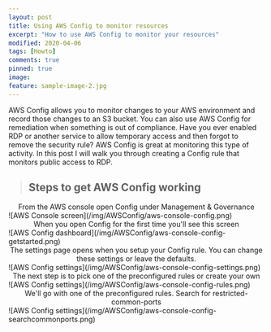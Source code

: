 ```yaml
---
layout: post
title: Using AWS Config to monitor resources
excerpt: "How to use AWS Config to monitor your resources"
modified: 2020-04-06
tags: [Howto]
comments: true
pinned: true
image:
feature: sample-image-2.jpg
---
```


AWS Config allows you to monitor changes to your AWS environment and record those changes to an S3 bucket. You can also use AWS Config for remediation when something is out of compliance. Have you ever enabled RDP or another service to allow temporary access and then forgot to remove the security rule? AWS Config is great at monitoring this type of activity. In this post I will walk you through creating a Config rule that monitors public access to RDP.

> ## Steps to get AWS Config working ##

<center>From the AWS console open Config under Management & Governance</center>
![AWS Console screen](/img/AWSConfig/aws-console-config.png)


<br>
<center>When you open Config for the first time you'll see this screen</center>
![AWS Config dashboard](/img/AWSConfig/aws-console-config-getstarted.png)


<br>
<center>The settings page opens when you setup your Config rule. You can change these settings or leave the defaults.</center>
![AWS Config settings](/img/AWSConfig/aws-console-config-settings.png)


<br>
<center>The next step is to pick one of the preconfigured rules or create your own</center>
![AWS Config settings](/img/AWSConfig/aws-console-config-rules.png)


<br>
<center>We'll go with one of the preconfigured rules. Search for restricted-common-ports</center>
![AWS Config settings](/img/AWSConfig/aws-console-config-searchcommonports.png)
